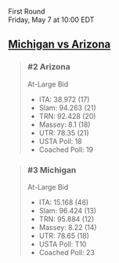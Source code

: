 First Round  
Friday, May 7 at 10:00 EDT
## [Michigan vs Arizona](https://www.ncaa.com/game/5833388) 

> ### #2 Arizona  
> At-Large Bid  
> - ITA: 38.972 (17)  
> - Slam: 94.263 (21)  
> - TRN: 92.428 (20)  
> - Massey: 8.1 (18)  
> - UTR: 78.35 (21)  
> - USTA Poll: 18  
> - Coached Poll: 19  

> ### #3 Michigan  
> At-Large Bid  
> - ITA: 15.168 (46)  
> - Slam: 96.424 (13)  
> - TRN: 95.884 (12)  
> - Massey: 8.22 (14)  
> - UTR: 78.65 (18)  
> - USTA Poll: T10  
> - Coached Poll: 23  